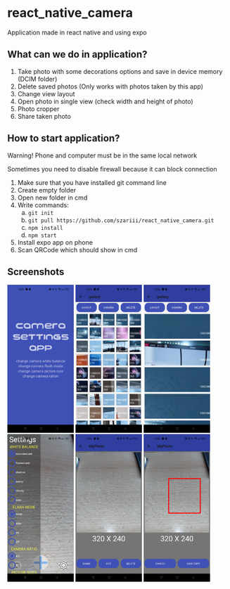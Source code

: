 <h1>react_native_camera</h1>

<p>Application made in react native and using expo</p>

<h2>What can we do in application?</h2>
<ol>
  <li>Take photo with some decorations options and save in device memory (DCIM folder)</li>
  <li>Delete saved photos (Only works with photos taken by this app)</li>
  <li>Change view layout</li>
  <li>Open photo in single view (check width and height of photo) </li>
  <li>Photo cropper</li>
  <li>Share taken photo</li>
</ol>

<h2>How to start application?</h2>
<p>Warning! Phone and computer must be in the same local network</p>
<p>Sometimes you need to disable firewall because it can block connection</p>
<ol>
  <li>Make sure that you have installed git command line</li>
  <li>Create empty folder</li>
  <li>Open new folder in cmd</li>
    <li>Write commands:
    <ol type="a" >
      <li><code>git init</code></li>
      <li><code>git pull https://github.com/szariii/react_native_camera.git</code></li>
      <li><code>npm install</code></li>
      <li><code>npm start</code></li>
    </ol>
  </li>
    <li>Install expo app on phone</li>
  <li>Scan QRCode which should show in cmd</li>
</ol>

<h2>Screenshots</h2>
<img src="./img/img1.jpg" alt="img1" width="30%" >
<img src="./img/img2.jpg" alt="img2" width="30%" >
<img src="./img/img3.jpg" alt="img3" width="30%" >
<img src="./img/img4.jpg" alt="img4" width="30%" >
<img src="./img/img5.jpg" alt="img5" width="30%" >
<img src="./img/img6.jpg" alt="img6" width="30%" >
